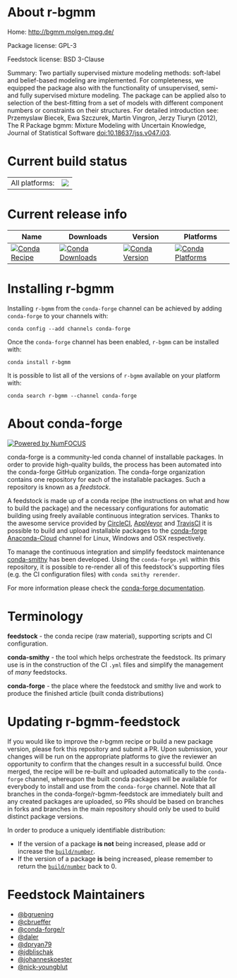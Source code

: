 About r-bgmm
============

Home: http://bgmm.molgen.mpg.de/

Package license: GPL-3

Feedstock license: BSD 3-Clause

Summary: Two partially supervised mixture modeling methods:  soft-label and belief-based modeling are implemented. For completeness, we equipped the package also with the functionality of unsupervised, semi- and fully supervised mixture modeling.  The package can be applied also to selection of the best-fitting from a set of models with different component numbers or constraints on their structures. For detailed introduction see: Przemyslaw Biecek, Ewa Szczurek, Martin Vingron, Jerzy Tiuryn (2012), The R Package bgmm: Mixture Modeling with Uncertain Knowledge, Journal of Statistical Software  <doi:10.18637/jss.v047.i03>.



Current build status
====================


<table><tr><td>All platforms:</td>
    <td>
      <a href="https://dev.azure.com/conda-forge/feedstock-builds/_build/latest?definitionId=3350&branchName=master">
        <img src="https://dev.azure.com/conda-forge/feedstock-builds/_apis/build/status/r-bgmm-feedstock?branchName=master">
      </a>
    </td>
  </tr>
</table>

Current release info
====================

| Name | Downloads | Version | Platforms |
| --- | --- | --- | --- |
| [![Conda Recipe](https://img.shields.io/badge/recipe-r--bgmm-green.svg)](https://anaconda.org/conda-forge/r-bgmm) | [![Conda Downloads](https://img.shields.io/conda/dn/conda-forge/r-bgmm.svg)](https://anaconda.org/conda-forge/r-bgmm) | [![Conda Version](https://img.shields.io/conda/vn/conda-forge/r-bgmm.svg)](https://anaconda.org/conda-forge/r-bgmm) | [![Conda Platforms](https://img.shields.io/conda/pn/conda-forge/r-bgmm.svg)](https://anaconda.org/conda-forge/r-bgmm) |

Installing r-bgmm
=================

Installing `r-bgmm` from the `conda-forge` channel can be achieved by adding `conda-forge` to your channels with:

```
conda config --add channels conda-forge
```

Once the `conda-forge` channel has been enabled, `r-bgmm` can be installed with:

```
conda install r-bgmm
```

It is possible to list all of the versions of `r-bgmm` available on your platform with:

```
conda search r-bgmm --channel conda-forge
```


About conda-forge
=================

[![Powered by NumFOCUS](https://img.shields.io/badge/powered%20by-NumFOCUS-orange.svg?style=flat&colorA=E1523D&colorB=007D8A)](http://numfocus.org)

conda-forge is a community-led conda channel of installable packages.
In order to provide high-quality builds, the process has been automated into the
conda-forge GitHub organization. The conda-forge organization contains one repository
for each of the installable packages. Such a repository is known as a *feedstock*.

A feedstock is made up of a conda recipe (the instructions on what and how to build
the package) and the necessary configurations for automatic building using freely
available continuous integration services. Thanks to the awesome service provided by
[CircleCI](https://circleci.com/), [AppVeyor](https://www.appveyor.com/)
and [TravisCI](https://travis-ci.org/) it is possible to build and upload installable
packages to the [conda-forge](https://anaconda.org/conda-forge)
[Anaconda-Cloud](https://anaconda.org/) channel for Linux, Windows and OSX respectively.

To manage the continuous integration and simplify feedstock maintenance
[conda-smithy](https://github.com/conda-forge/conda-smithy) has been developed.
Using the ``conda-forge.yml`` within this repository, it is possible to re-render all of
this feedstock's supporting files (e.g. the CI configuration files) with ``conda smithy rerender``.

For more information please check the [conda-forge documentation](https://conda-forge.org/docs/).

Terminology
===========

**feedstock** - the conda recipe (raw material), supporting scripts and CI configuration.

**conda-smithy** - the tool which helps orchestrate the feedstock.
                   Its primary use is in the construction of the CI ``.yml`` files
                   and simplify the management of *many* feedstocks.

**conda-forge** - the place where the feedstock and smithy live and work to
                  produce the finished article (built conda distributions)


Updating r-bgmm-feedstock
=========================

If you would like to improve the r-bgmm recipe or build a new
package version, please fork this repository and submit a PR. Upon submission,
your changes will be run on the appropriate platforms to give the reviewer an
opportunity to confirm that the changes result in a successful build. Once
merged, the recipe will be re-built and uploaded automatically to the
`conda-forge` channel, whereupon the built conda packages will be available for
everybody to install and use from the `conda-forge` channel.
Note that all branches in the conda-forge/r-bgmm-feedstock are
immediately built and any created packages are uploaded, so PRs should be based
on branches in forks and branches in the main repository should only be used to
build distinct package versions.

In order to produce a uniquely identifiable distribution:
 * If the version of a package **is not** being increased, please add or increase
   the [``build/number``](https://conda.io/docs/user-guide/tasks/build-packages/define-metadata.html#build-number-and-string).
 * If the version of a package **is** being increased, please remember to return
   the [``build/number``](https://conda.io/docs/user-guide/tasks/build-packages/define-metadata.html#build-number-and-string)
   back to 0.

Feedstock Maintainers
=====================

* [@bgruening](https://github.com/bgruening/)
* [@cbrueffer](https://github.com/cbrueffer/)
* [@conda-forge/r](https://github.com/conda-forge/r/)
* [@daler](https://github.com/daler/)
* [@dpryan79](https://github.com/dpryan79/)
* [@jdblischak](https://github.com/jdblischak/)
* [@johanneskoester](https://github.com/johanneskoester/)
* [@nick-youngblut](https://github.com/nick-youngblut/)

